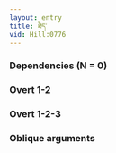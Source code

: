```yaml
---
layout: entry
title: ཐེད་
vid: Hill:0776
---
```

### Dependencies (N = 0)


### Overt 1-2


### Overt 1-2-3


### Oblique arguments

